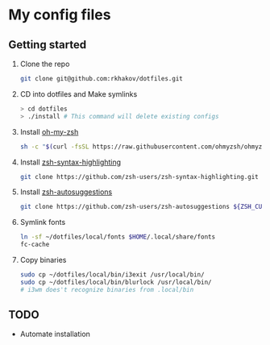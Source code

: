# My config files

## Getting started
1. Clone the repo
    ```bash
    git clone git@github.com:rkhakov/dotfiles.git
    ```
1. CD into dotfiles and Make symlinks
    ```bash
    > cd dotfiles
    > ./install # This command will delete existing configs
    ```
1. Install [oh-my-zsh](https://github.com/ohmyzsh/ohmyzsh)
    ```bash
    sh -c "$(curl -fsSL https://raw.githubusercontent.com/ohmyzsh/ohmyzsh/master/tools/install.sh)"
    ```
1. Install [zsh-syntax-highlighting](https://github.com/zsh-users/zsh-syntax-highlighting)
    ```bash
    git clone https://github.com/zsh-users/zsh-syntax-highlighting.git ${ZSH_CUSTOM:-~/.oh-my-zsh/custom}/plugins/zsh-syntax-highlighting
    ```
1. Install [zsh-autosuggestions](https://github.com/zsh-users/zsh-autosuggestions)
    ```bash
    git clone https://github.com/zsh-users/zsh-autosuggestions ${ZSH_CUSTOM:-~/.oh-my-zsh/custom}/plugins/zsh-autosuggestions
    ```
1. Symlink fonts
    ```bash
    ln -sf ~/dotfiles/local/fonts $HOME/.local/share/fonts
    fc-cache
    ```
1. Copy binaries
    ```bash
    sudo cp ~/dotfiles/local/bin/i3exit /usr/local/bin/
    sudo cp ~/dotfiles/local/bin/blurlock /usr/local/bin/
    # i3wm does't recognize binaries from .local/bin
    ```

## TODO
* Automate installation

